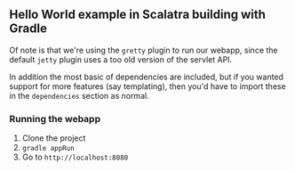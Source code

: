 ## Hello World example in Scalatra building with Gradle

Of note is that we're using the `gretty` plugin to run our webapp, since the
default `jetty` plugin uses a too old version of the servlet API.

In addition the most basic of dependencies are included, but if you wanted
support for more features (say templating), then you'd have to import these in
the `dependencies` section as normal.

### Running the webapp

1. Clone the project
2. `gradle appRun`
3. Go to `http://localhost:8080`

